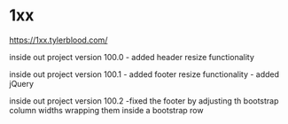 # 1xx

https://1xx.tylerblood.com/

inside out project version 100.0
    - added header resize functionality

inside out project version 100.1
    - added footer resize functionality
    - added jQuery

inside out project version 100.2
    -fixed the footer by adjusting th bootstrap column widths wrapping them inside a bootstrap row
